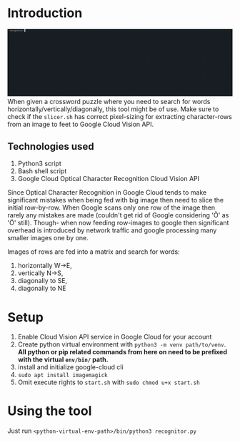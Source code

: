# Introduction
![](recognitor_intro.gif)
When given a crossword puzzle where you need to search for words horizontally/vertically/diagonally, this tool might be of use.
Make sure to check if the `slicer.sh` has correct pixel-sizing for extracting character-rows from an image to feet to Google
Cloud Vision API.

## Technologies used
1. Python3 script
1. Bash shell script
1. Google Cloud Optical Character Recognition Cloud Vision API

Since Optical Character Recognition in Google Cloud tends to make significant mistakes when being
fed with big image then need to slice the initial row-by-row. When Google scans only one row of the
image then rarely any mistakes are made (couldn't get rid of Google considering 'Õ' as 'Ö' still).
Though- when now feeding row-images to google then significant overhead is introduced by network
traffic and google processing many smaller images one by one.

Images of rows are fed into a matrix and search for words:
1. horizontally W->E,
1. vertically N->S,
1. diagonally to SE,
1. diagonally to NE

# Setup
1. Enable Cloud Vision API service in Google Cloud for your account
1. Create python virtual environment with `python3 -m venv path/to/venv`. **All python or pip related commands from here on need to be prefixed with the virtual `env/bin/` path.**
1. install and initialize google-cloud cli
1. `sudo apt install imagemagick`
1. Omit execute rights to `start.sh` with `sudo chmod u+x start.sh`

# Using the tool
Just run `<python-virtual-env-path>/bin/python3 recognitor.py`
